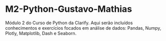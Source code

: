 # M2-Python-Gustavo-Mathias
Módulo 2 do Curso de Python da Clarify. Aqui serão incluídos conhecimentos e exercícios focados em análise de dados: Pandas, Numpy, Plotly, Matplotlib, Dash e Seaborn.
